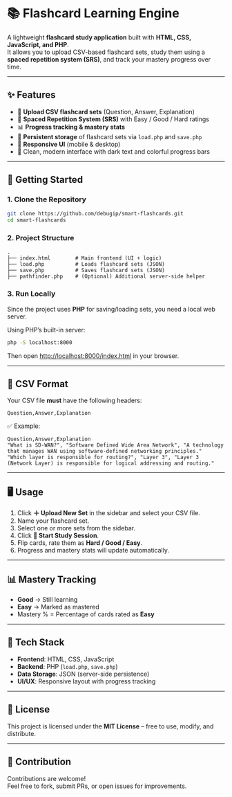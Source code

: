 # 📚 Flashcard Learning Engine

A lightweight **flashcard study application** built with **HTML, CSS, JavaScript, and PHP**.  
It allows you to upload CSV-based flashcard sets, study them using a **spaced repetition system (SRS)**, and track your mastery progress over time.

---

## ✨ Features
- 📂 **Upload CSV flashcard sets** (Question, Answer, Explanation)
- 🧠 **Spaced Repetition System (SRS)** with Easy / Good / Hard ratings
- 📊 **Progress tracking & mastery stats**
- 🔄 **Persistent storage** of flashcard sets via `load.php` and `save.php`
- 📱 **Responsive UI** (mobile & desktop)
- 🎨 Clean, modern interface with dark text and colorful progress bars

---

## 🚀 Getting Started

### 1. Clone the Repository
```bash
git clone https://github.com/debugip/smart-flashcards.git
cd smart-flashcards
```

### 2. Project Structure
```
.
├── index.html        # Main frontend (UI + logic)
├── load.php          # Loads flashcard sets (JSON)
├── save.php          # Saves flashcard sets (JSON)
├── pathfinder.php    # (Optional) Additional server-side helper
```

### 3. Run Locally
Since the project uses **PHP** for saving/loading sets, you need a local web server.

Using PHP’s built-in server:
```bash
php -S localhost:8000
```

Then open [http://localhost:8000/index.html](http://localhost:8000/index.html) in your browser.

---

## 📂 CSV Format
Your CSV file **must** have the following headers:
```
Question,Answer,Explanation
```

✅ Example:
```csv
Question,Answer,Explanation
"What is SD-WAN?", "Software Defined Wide Area Network", "A technology that manages WAN using software-defined networking principles."
"Which layer is responsible for routing?", "Layer 3", "Layer 3 (Network Layer) is responsible for logical addressing and routing."
```

---

## 🖥️ Usage
1. Click **＋ Upload New Set** in the sidebar and select your CSV file.
2. Name your flashcard set.
3. Select one or more sets from the sidebar.
4. Click **🧠 Start Study Session**.
5. Flip cards, rate them as **Hard / Good / Easy**.
6. Progress and mastery stats will update automatically.

---

## 📊 Mastery Tracking
- **Good** → Still learning  
- **Easy** → Marked as mastered  
- Mastery % = Percentage of cards rated as **Easy**  

---

## 🔧 Tech Stack
- **Frontend**: HTML, CSS, JavaScript
- **Backend**: PHP (`load.php`, `save.php`)
- **Data Storage**: JSON (server-side persistence)
- **UI/UX**: Responsive layout with progress tracking

---

## 📜 License
This project is licensed under the **MIT License** – free to use, modify, and distribute.

---

## 🙌 Contribution
Contributions are welcome!  
Feel free to fork, submit PRs, or open issues for improvements.
